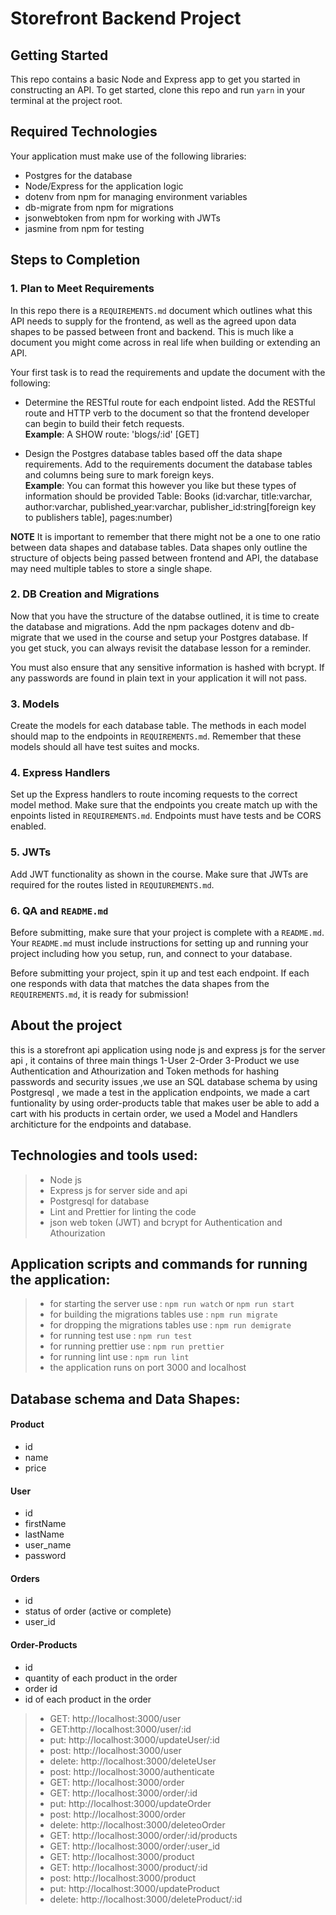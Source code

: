 # Storefront Backend Project

## Getting Started

This repo contains a basic Node and Express app to get you started in constructing an API. To get started, clone this repo and run `yarn` in your terminal at the project root.

## Required Technologies
Your application must make use of the following libraries:
- Postgres for the database
- Node/Express for the application logic
- dotenv from npm for managing environment variables
- db-migrate from npm for migrations
- jsonwebtoken from npm for working with JWTs
- jasmine from npm for testing

## Steps to Completion

### 1. Plan to Meet Requirements

In this repo there is a `REQUIREMENTS.md` document which outlines what this API needs to supply for the frontend, as well as the agreed upon data shapes to be passed between front and backend. This is much like a document you might come across in real life when building or extending an API. 

Your first task is to read the requirements and update the document with the following:
- Determine the RESTful route for each endpoint listed. Add the RESTful route and HTTP verb to the document so that the frontend developer can begin to build their fetch requests.    
**Example**: A SHOW route: 'blogs/:id' [GET] 

- Design the Postgres database tables based off the data shape requirements. Add to the requirements document the database tables and columns being sure to mark foreign keys.   
**Example**: You can format this however you like but these types of information should be provided
Table: Books (id:varchar, title:varchar, author:varchar, published_year:varchar, publisher_id:string[foreign key to publishers table], pages:number)

**NOTE** It is important to remember that there might not be a one to one ratio between data shapes and database tables. Data shapes only outline the structure of objects being passed between frontend and API, the database may need multiple tables to store a single shape. 

### 2.  DB Creation and Migrations

Now that you have the structure of the databse outlined, it is time to create the database and migrations. Add the npm packages dotenv and db-migrate that we used in the course and setup your Postgres database. If you get stuck, you can always revisit the database lesson for a reminder. 

You must also ensure that any sensitive information is hashed with bcrypt. If any passwords are found in plain text in your application it will not pass.

### 3. Models

Create the models for each database table. The methods in each model should map to the endpoints in `REQUIREMENTS.md`. Remember that these models should all have test suites and mocks.

### 4. Express Handlers

Set up the Express handlers to route incoming requests to the correct model method. Make sure that the endpoints you create match up with the enpoints listed in `REQUIREMENTS.md`. Endpoints must have tests and be CORS enabled. 

### 5. JWTs

Add JWT functionality as shown in the course. Make sure that JWTs are required for the routes listed in `REQUIUREMENTS.md`.

### 6. QA and `README.md`

Before submitting, make sure that your project is complete with a `README.md`. Your `README.md` must include instructions for setting up and running your project including how you setup, run, and connect to your database. 

Before submitting your project, spin it up and test each endpoint. If each one responds with data that matches the data shapes from the `REQUIREMENTS.md`, it is ready for submission!

## About the project 
this is a storefront api application using node js and express js for the server api , it contains of three main things 1-User 2-Order 3-Product we use Authentication and Athourization and Token methods for hashing passwords and security issues ,we use an SQL database schema by using Postgresql , we made a test in the application endpoints, we made a cart funtionality by using order-products table that makes user be able to add a cart with his products in certain order, we used a Model and Handlers architicture for the endpoints and database.

## Technologies and tools used:
> - Node js
> - Express js for server side and api
> - Postgresql for database
> - Lint and Prettier for linting the code
> - json web token (JWT) and bcrypt for Authentication and Athourization

## Application scripts and commands for running the application:
> - for starting the server use : `npm run watch` or `npm run start`
> - for building the migrations tables use : `npm run migrate`
> - for dropping the migrations tables use : `npm run demigrate`
> - for running test use : `npm run test` 
> - for running prettier use : `npm run prettier`
> - for running lint use : `npm run lint`
> - the application runs on port 3000 and localhost

## Database schema and Data Shapes:
#### Product
-  id
- name
- price

#### User
- id
- firstName
- lastName
- user_name
- password

#### Orders
- id
- status of order (active or complete)
- user_id

#### Order-Products
- id
- quantity of each product in the order
- order id
- id of each product in the order


> - GET: http://localhost:3000/user
> - GET:http://localhost:3000/user/:id
> - put: http://localhost:3000/updateUser/:id
> - post: http://localhost:3000/user
> - delete: http://localhost:3000/deleteUser
> - post: http://localhost:3000/authenticate
> - GET: http://localhost:3000/order
> - GET: http://localhost:3000/order/:id
> - put: http://localhost:3000/updateOrder
> - post: http://localhost:3000/order
> - delete: http://localhost:3000/deleteoOrder
> - GET: http://localhost:3000/order/:id/products
> - GET: http://localhost:3000/order/:user_id
> - GET: http://localhost:3000/product
> - GET: http://localhost:3000/product/:id 
> - post: http://localhost:3000/product
> - put: http://localhost:3000/updateProduct
> - delete: http://localhost:3000/deleteProduct/:id